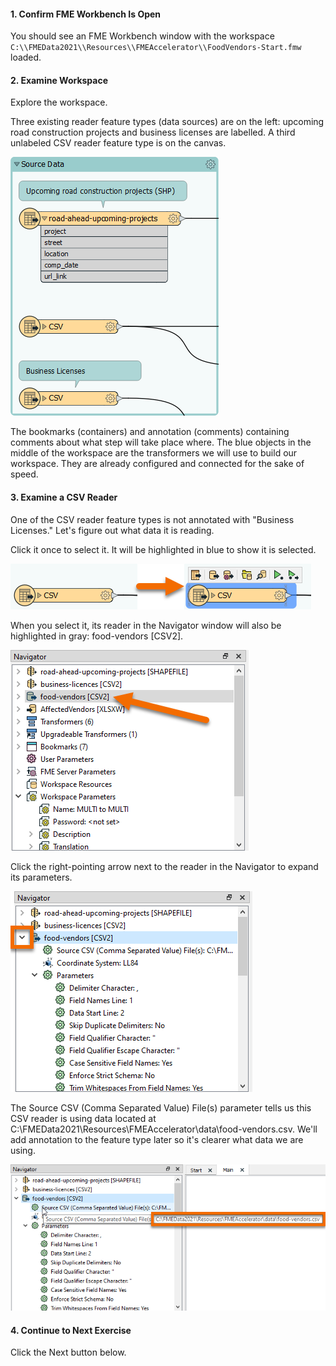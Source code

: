 <head><base target="_blank"> </head>

#### 1. Confirm FME Workbench Is Open

You should see an FME Workbench window with the workspace `C:\\FMEData2021\\Resources\\FMEAccelerator\\FoodVendors-Start.fmw` loaded.

#### 2. Examine Workspace

Explore the workspace.

Three existing reader feature types (data sources) are on the left: upcoming road construction projects and business licenses are labelled. A third unlabeled CSV reader feature type is on the canvas.

![Reader feature types](./images/reader-feature-types.png)

The bookmarks (containers) and annotation (comments) containing comments about what step will take place where. The blue objects in the middle of the workspace are the transformers we will use to build our workspace. They are already configured and connected for the sake of speed.

#### 3. Examine a CSV Reader

One of the CSV reader feature types is not annotated with "Business Licenses." Let's figure out what data it is reading.

Click it once to select it. It will be highlighted in blue to show it is selected.

![Selecting a reader feature type](./images/select.png)

When you select it, its reader in the Navigator window will also be highlighted in gray: food-vendors [CSV2].

![Viewing reader in the Navigator](./images/navigator.png)

Click the right-pointing arrow next to the reader in the Navigator to expand its parameters.

![Finding reader parameters in the Navigator](./images/arrow.png)

The Source CSV (Comma Separated Value) File(s) parameter tells us this CSV reader is using data located at C:\FMEData2021\Resources\FMEAccelerator\data\food-vendors.csv. We'll add annotation to the feature type later so it's clearer what data we are using.

![Reader source dataset](./images/source.png)

#### 4. Continue to Next Exercise

Click the Next button below.
